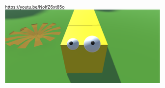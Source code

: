 https://youtu.be/NoIfZ6xt85o
![alt text](https://github.com/pity-kitty/3DSnake/blob/main/Snake.png?raw=true)
